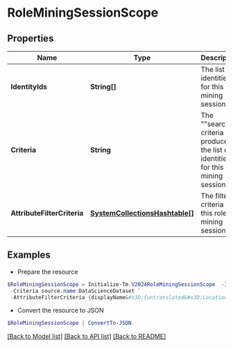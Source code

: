 # RoleMiningSessionScope
## Properties

Name | Type | Description | Notes
------------ | ------------- | ------------- | -------------
**IdentityIds** | **String[]** | The list of identities for this role mining session. | [optional] 
**Criteria** | **String** | The &quot;&quot;search&quot;&quot; criteria that produces the list of identities for this role mining session. | [optional] 
**AttributeFilterCriteria** | [**SystemCollectionsHashtable[]**](SystemCollectionsHashtable.md) | The filter criteria for this role mining session. | [optional] 

## Examples

- Prepare the resource
```powershell
$RoleMiningSessionScope = Initialize-Tm.V2024RoleMiningSessionScope  -IdentityIds [2c918090761a5aac0176215c46a62d58, 2c918090761a5aac01722015c46a62d42] `
 -Criteria source.name:DataScienceDataset `
 -AttributeFilterCriteria {displayName&#x3D;{untranslated&#x3D;Location: Miami}, ariaLabel&#x3D;{untranslated&#x3D;Location: Miami}, data&#x3D;{displayName&#x3D;{translateKey&#x3D;IDN.IDENTITY_ATTRIBUTES.LOCATION}, name&#x3D;location, operator&#x3D;EQUALS, values&#x3D;[Miami]}}
```

- Convert the resource to JSON
```powershell
$RoleMiningSessionScope | ConvertTo-JSON
```

[[Back to Model list]](../README.md#documentation-for-models) [[Back to API list]](../README.md#documentation-for-api-endpoints) [[Back to README]](../README.md)

